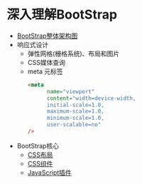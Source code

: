 # 深入理解BootStrap
+ [BootStrap整体架构图](pictures/BootStrap/bootStrapStructure.png)
+ 响应式设计
  + 弹性网格(栅格系统)、布局和图片
  + CSS媒体查询
  + meta 元标签
    ```html
    <meta 
          name="viewport" 
          content="width=device-width,
          initial-scale=1.0, 
          maximum-scale=1.0, 
          minimum-scale=1.0, 
          user-scalable=no"
    />
    ```
+ BootStrap核心
  + [CSS布局](css-layout.md)
  + [CSS组件](css-module.md)
  + [JavaScript插件](js-plug-in.md)
